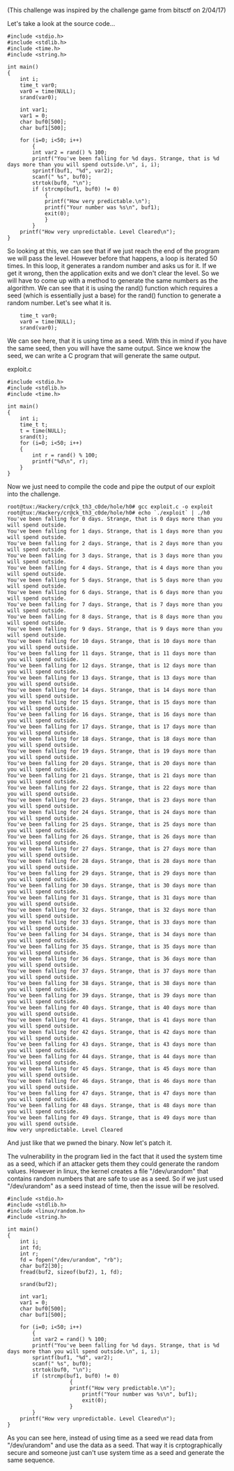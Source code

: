 (This challenge was inspired by the challenge game from bitsctf on 2/04/17)

Let's take a look at the source code...

```
#include <stdio.h>
#include <stdlib.h>
#include <time.h>
#include <string.h>

int main()
{
	int i;
	time_t var0;
	var0 = time(NULL);
	srand(var0);

	int var1;
	var1 = 0;
	char buf0[500];
	char buf1[500];

	for (i=0; i<50; i++)
		{
		int var2 = rand() % 100;
		printf("You've been falling for %d days. Strange, that is %d days more than you will spend outside.\n", i, i);
		sprintf(buf1, "%d", var2);
		scanf(" %s", buf0);
		strtok(buf0, "\n");
		if (strcmp(buf1, buf0) != 0)
			{			
			printf("How very predictable.\n");
			printf("Your number was %s\n", buf1);
			exit(0);
			}				
		}
	printf("How very unpredictable. Level Cleared\n");
}
```

So looking at this, we can see that if we just reach the end of the program we will pass the level. However before that happens,
a loop is iterated 50 times. In this loop, it generates a random number and asks us for it. If we get it wrong, then the application exits
and we don't clear the level. So we will have to come up with a method to generate the same numbers as the algorithm. We can see that it is
using the rand() function which requires a seed (which is essentially just a base) for the rand() function to generate a random number. Let's see what it is.

```
	time_t var0;
	var0 = time(NULL);
	srand(var0);
```

We can see here, that it is using time as a seed. With this in mind if you have the same seed, then you will have the same output. Since we know the seed, we can write a C program that will generate the same output.

exploit.c
```
#include <stdio.h>
#include <stdlib.h>
#include <time.h>

int main()
{
	int i;
	time_t t;
	t = time(NULL);
	srand(t);
	for (i=0; i<50; i++) 
	{
		int r = rand() % 100;
		printf("%d\n", r);
	}
}
```

Now we just need to compile the code and pipe the output of our exploit into the challenge.
```
root@tux:/Hackery/cr@ck_th3_c0de/hole/h0# gcc exploit.c -o exploit
root@tux:/Hackery/cr@ck_th3_c0de/hole/h0# echo `./exploit` | ./h0
You've been falling for 0 days. Strange, that is 0 days more than you will spend outside.
You've been falling for 1 days. Strange, that is 1 days more than you will spend outside.
You've been falling for 2 days. Strange, that is 2 days more than you will spend outside.
You've been falling for 3 days. Strange, that is 3 days more than you will spend outside.
You've been falling for 4 days. Strange, that is 4 days more than you will spend outside.
You've been falling for 5 days. Strange, that is 5 days more than you will spend outside.
You've been falling for 6 days. Strange, that is 6 days more than you will spend outside.
You've been falling for 7 days. Strange, that is 7 days more than you will spend outside.
You've been falling for 8 days. Strange, that is 8 days more than you will spend outside.
You've been falling for 9 days. Strange, that is 9 days more than you will spend outside.
You've been falling for 10 days. Strange, that is 10 days more than you will spend outside.
You've been falling for 11 days. Strange, that is 11 days more than you will spend outside.
You've been falling for 12 days. Strange, that is 12 days more than you will spend outside.
You've been falling for 13 days. Strange, that is 13 days more than you will spend outside.
You've been falling for 14 days. Strange, that is 14 days more than you will spend outside.
You've been falling for 15 days. Strange, that is 15 days more than you will spend outside.
You've been falling for 16 days. Strange, that is 16 days more than you will spend outside.
You've been falling for 17 days. Strange, that is 17 days more than you will spend outside.
You've been falling for 18 days. Strange, that is 18 days more than you will spend outside.
You've been falling for 19 days. Strange, that is 19 days more than you will spend outside.
You've been falling for 20 days. Strange, that is 20 days more than you will spend outside.
You've been falling for 21 days. Strange, that is 21 days more than you will spend outside.
You've been falling for 22 days. Strange, that is 22 days more than you will spend outside.
You've been falling for 23 days. Strange, that is 23 days more than you will spend outside.
You've been falling for 24 days. Strange, that is 24 days more than you will spend outside.
You've been falling for 25 days. Strange, that is 25 days more than you will spend outside.
You've been falling for 26 days. Strange, that is 26 days more than you will spend outside.
You've been falling for 27 days. Strange, that is 27 days more than you will spend outside.
You've been falling for 28 days. Strange, that is 28 days more than you will spend outside.
You've been falling for 29 days. Strange, that is 29 days more than you will spend outside.
You've been falling for 30 days. Strange, that is 30 days more than you will spend outside.
You've been falling for 31 days. Strange, that is 31 days more than you will spend outside.
You've been falling for 32 days. Strange, that is 32 days more than you will spend outside.
You've been falling for 33 days. Strange, that is 33 days more than you will spend outside.
You've been falling for 34 days. Strange, that is 34 days more than you will spend outside.
You've been falling for 35 days. Strange, that is 35 days more than you will spend outside.
You've been falling for 36 days. Strange, that is 36 days more than you will spend outside.
You've been falling for 37 days. Strange, that is 37 days more than you will spend outside.
You've been falling for 38 days. Strange, that is 38 days more than you will spend outside.
You've been falling for 39 days. Strange, that is 39 days more than you will spend outside.
You've been falling for 40 days. Strange, that is 40 days more than you will spend outside.
You've been falling for 41 days. Strange, that is 41 days more than you will spend outside.
You've been falling for 42 days. Strange, that is 42 days more than you will spend outside.
You've been falling for 43 days. Strange, that is 43 days more than you will spend outside.
You've been falling for 44 days. Strange, that is 44 days more than you will spend outside.
You've been falling for 45 days. Strange, that is 45 days more than you will spend outside.
You've been falling for 46 days. Strange, that is 46 days more than you will spend outside.
You've been falling for 47 days. Strange, that is 47 days more than you will spend outside.
You've been falling for 48 days. Strange, that is 48 days more than you will spend outside.
You've been falling for 49 days. Strange, that is 49 days more than you will spend outside.
How very unpredictable. Level Cleared
```

And just like that we pwned the binary. Now let's patch it. 

The vulnerability in the program lied in the fact that it used the system time as a seed, which if an attacker gets them they could generate the random values. However
in linux, the kernel creates a file "/dev/urandom" that contains random numbers that are safe to use as a seed. So if we just used "/dev/urandom" as a seed instead of time,
then the issue will be resolved.

```
#include <stdio.h>
#include <stdlib.h>
#include <linux/random.h>
#include <string.h>

int main()
{
	int i;
	int fd;
	int r;
	fd = fopen("/dev/urandom", "rb");
	char buf2[30];
	fread(buf2, sizeof(buf2), 1, fd);

	srand(buf2);

	int var1;
	var1 = 0;
	char buf0[500];
	char buf1[500];

	for (i=0; i<50; i++)
		{
		int var2 = rand() % 100;
		printf("You've been falling for %d days. Strange, that is %d days more than you will spend outside.\n", i, i);
		sprintf(buf1, "%d", var2);
		scanf(" %s", buf0);
		strtok(buf0, "\n");
		if (strcmp(buf1, buf0) != 0)
               	 	{
                	printf("How very predictable.\n");
                        printf("Your number was %s\n", buf1);
                        exit(0);
                	}
		}
	printf("How very unpredictable. Level Cleared\n");
}
```

As you can see here, instead of using time as a seed we read data from "/dev/urandom" and use the data as a seed. That way it is crptographically secure and someone just can't use system time as a seed and generate the same sequence.


